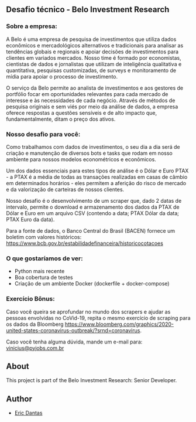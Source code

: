 ## Desafio técnico - Belo Investment Research
### Sobre a empresa:

A Belo é uma empresa de pesquisa de investimentos que utiliza dados econômicos e mercadológicos alternativos e tradicionais para analisar as tendências globais e regionais e apoiar decisões de investimentos para clientes em variados mercados. Nosso time é formado por economistas, cientistas de dados e jornalistas que utilizam de inteligência qualitativa e quantitativa, pesquisas customizadas, de surveys e monitoramento de mídia para apoiar o processo de investimento.

O serviço da Belo permite ao analista de investimentos e aos gestores de portfólio focar em oportunidades relevantes para cada mercado de interesse e às necessidades de cada negócio. Através de métodos de pesquisa originais e sem viés por meio da análise de dados, a empresa oferece respostas a questões sensíveis e de alto impacto que, fundamentalmente, ditam o preço dos ativos.

### Nosso desafio para você:

Como trabalhamos com dados de investimentos, o seu dia a dia será de criação e manutenção de diversos bots e tasks que rodam em nosso ambiente para nossos modelos econométricos e econômicos.

Um dos dados essenciais para estes tipos de análise é o Dólar e Euro PTAX - a PTAX é a média de todas as transações realizadas em casas de câmbio em determinados horários - eles permitem a aferição do risco de mercado e da valorização de carteiras de nossos clientes.

Nosso desafio é o desenvolvimento de um scraper que, dado 2 datas de intervalo, permite o download e armazenamento dos dados da PTAX de Dólar e Euro em um arquivo CSV (contendo a data; PTAX Dólar da data; PTAX Euro da data).

Para a fonte de dados, o Banco Central do Brasil (BACEN) fornece um boletim com valores históricos: https://www.bcb.gov.br/estabilidadefinanceira/historicocotacoes

### O que gostaríamos de ver:

- Python mais recente
- Boa cobertura de testes
- Criação de um ambiente Docker (dockerfile + docker-compose)

### Exercício Bônus:

Caso você queira se aprofundar no mundo dos scrapers e ajudar as pessoas envolvidas no CoVid-19, repita o mesmo exercício de scraping para os dados da Bloomberg https://www.bloomberg.com/graphics/2020-united-states-coronavirus-outbreak/?srnd=coronavirus.

Caso você tenha alguma dúvida, mande um e-mail para: vinicius@pyjobs.com.br


## About
This project is part of the Belo Investment Research: Senior Developer.

## Author
- [Eric Dantas](https://www.linkedin.com/in/ericrommel)